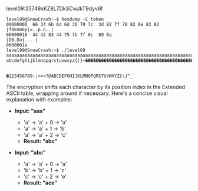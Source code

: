 level09:25749xKZ8L7DkSCwJkT9dyv6f

```shell
level09@SnowCrash:~$ hexdump -C token 
00000000  66 34 6b 6d 6d 36 70 7c  3d 82 7f 70 82 6e 83 82  |f4kmm6p|=..p.n..|
00000010  44 42 83 44 75 7b 7f 8c  89 0a                    |DB.Du{....|
0000001a
level09@SnowCrash:~$ ./level09 aaaaaaaaaaaaaaaaaaaaaaaaaaaaaaaaaaaaaaaaaaaaaaaaaaaaaaaaaaaaaaaaaaaaaaaaaaaaaaaaaaaaaaaaaaaaaaaaaaaaaaaaaaaaaaaaaaaaaaaaaaaaaaaaaaaaaaaaaaaaaaaaaaaaaaaaaaaaaaaaaaaaaaaaaaaaaaaaaaaaaaaaaaaaaaaaaaaaaaaaaaaaaaaaaaaaaaaaaaaaaaaaaaaaaaaaaaaaaaaaaaaaaaaaaaaaaaaaaaaaaaaaaaaaaaaaa
abcdefghijklmnopqrstuvwxyz{|}~��������������������������������������������������������������������������������������������������������������������������������


�123456789:;<=>?@ABCDEFGHIJKLMNOPQRSTUVWXYZ[\]^_`
```

The encryption shifts each character by its position index in the Extended ASCII table, wrapping around if necessary. Here's a concise visual explanation with examples:

- **Input: "aaa"**
  - 'a' → 'a' + 0 → 'a'
  - 'a' → 'a' + 1 → 'b'
  - 'a' → 'a' + 2 → 'c'
  - **Result: "abc"**

- **Input: "abc"**
  - 'a' → 'a' + 0 → 'a'
  - 'b' → 'b' + 1 → 'c'
  - 'c' → 'c' + 2 → 'e'
  - **Result: "ace"**
